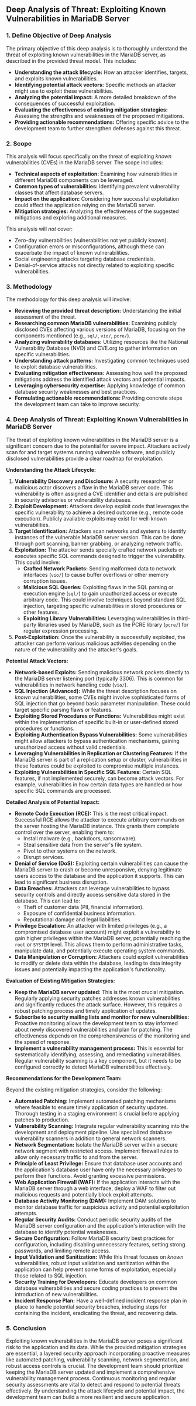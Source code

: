 ## Deep Analysis of Threat: Exploiting Known Vulnerabilities in MariaDB Server

### 1. Define Objective of Deep Analysis

The primary objective of this deep analysis is to thoroughly understand the threat of exploiting known vulnerabilities in the MariaDB server, as described in the provided threat model. This includes:

*   **Understanding the attack lifecycle:** How an attacker identifies, targets, and exploits known vulnerabilities.
*   **Identifying potential attack vectors:**  Specific methods an attacker might use to exploit these vulnerabilities.
*   **Analyzing the potential impact:**  A more detailed breakdown of the consequences of successful exploitation.
*   **Evaluating the effectiveness of existing mitigation strategies:** Assessing the strengths and weaknesses of the proposed mitigations.
*   **Providing actionable recommendations:**  Offering specific advice to the development team to further strengthen defenses against this threat.

### 2. Scope

This analysis will focus specifically on the threat of exploiting *known* vulnerabilities (CVEs) in the MariaDB server. The scope includes:

*   **Technical aspects of exploitation:** Examining how vulnerabilities in different MariaDB components can be leveraged.
*   **Common types of vulnerabilities:**  Identifying prevalent vulnerability classes that affect database servers.
*   **Impact on the application:**  Considering how successful exploitation could affect the application relying on the MariaDB server.
*   **Mitigation strategies:**  Analyzing the effectiveness of the suggested mitigations and exploring additional measures.

This analysis will *not* cover:

*   Zero-day vulnerabilities (vulnerabilities not yet publicly known).
*   Configuration errors or misconfigurations, although these can exacerbate the impact of known vulnerabilities.
*   Social engineering attacks targeting database credentials.
*   Denial-of-service attacks not directly related to exploiting specific vulnerabilities.

### 3. Methodology

The methodology for this deep analysis will involve:

*   **Reviewing the provided threat description:**  Understanding the initial assessment of the threat.
*   **Researching common MariaDB vulnerabilities:**  Examining publicly disclosed CVEs affecting various versions of MariaDB, focusing on the components mentioned (e.g., `sql/`, `vio/`, `pcre/`).
*   **Analyzing vulnerability databases:**  Utilizing resources like the National Vulnerability Database (NVD) and CVE.org to gather information on specific vulnerabilities.
*   **Understanding attack patterns:**  Investigating common techniques used to exploit database vulnerabilities.
*   **Evaluating mitigation effectiveness:**  Assessing how well the proposed mitigations address the identified attack vectors and potential impacts.
*   **Leveraging cybersecurity expertise:**  Applying knowledge of common database security weaknesses and best practices.
*   **Formulating actionable recommendations:**  Providing concrete steps the development team can take to improve security.

### 4. Deep Analysis of Threat: Exploiting Known Vulnerabilities in MariaDB Server

The threat of exploiting known vulnerabilities in the MariaDB server is a significant concern due to the potential for severe impact. Attackers actively scan for and target systems running vulnerable software, and publicly disclosed vulnerabilities provide a clear roadmap for exploitation.

**Understanding the Attack Lifecycle:**

1. **Vulnerability Discovery and Disclosure:** A security researcher or malicious actor discovers a flaw in the MariaDB server code. This vulnerability is often assigned a CVE identifier and details are published in security advisories or vulnerability databases.
2. **Exploit Development:**  Attackers develop exploit code that leverages the specific vulnerability to achieve a desired outcome (e.g., remote code execution). Publicly available exploits may exist for well-known vulnerabilities.
3. **Target Identification:** Attackers scan networks and systems to identify instances of the vulnerable MariaDB server version. This can be done through port scanning, banner grabbing, or analyzing network traffic.
4. **Exploitation:** The attacker sends specially crafted network packets or executes specific SQL commands designed to trigger the vulnerability. This could involve:
    *   **Crafted Network Packets:** Sending malformed data to network interfaces (`vio/`) to cause buffer overflows or other memory corruption issues.
    *   **Malicious SQL Queries:**  Exploiting flaws in the SQL parsing or execution engine (`sql/`) to gain unauthorized access or execute arbitrary code. This could involve techniques beyond standard SQL injection, targeting specific vulnerabilities in stored procedures or other features.
    *   **Exploiting Library Vulnerabilities:**  Leveraging vulnerabilities in third-party libraries used by MariaDB, such as the PCRE library (`pcre/`) for regular expression processing.
5. **Post-Exploitation:** Once the vulnerability is successfully exploited, the attacker can perform various malicious activities depending on the nature of the vulnerability and the attacker's goals.

**Potential Attack Vectors:**

*   **Network-based Exploits:** Sending malicious network packets directly to the MariaDB server listening port (typically 3306). This is common for vulnerabilities in network handling code (`vio/`).
*   **SQL Injection (Advanced):** While the threat description focuses on *known* vulnerabilities, some CVEs might involve sophisticated forms of SQL injection that go beyond basic parameter manipulation. These could target specific parsing flaws or features.
*   **Exploiting Stored Procedures or Functions:**  Vulnerabilities might exist within the implementation of specific built-in or user-defined stored procedures or functions.
*   **Exploiting Authentication Bypass Vulnerabilities:**  Some vulnerabilities might allow attackers to bypass authentication mechanisms, gaining unauthorized access without valid credentials.
*   **Leveraging Vulnerabilities in Replication or Clustering Features:** If the MariaDB server is part of a replication setup or cluster, vulnerabilities in these features could be exploited to compromise multiple instances.
*   **Exploiting Vulnerabilities in Specific SQL Features:**  Certain SQL features, if not implemented securely, can become attack vectors. For example, vulnerabilities in how certain data types are handled or how specific SQL commands are processed.

**Detailed Analysis of Potential Impact:**

*   **Remote Code Execution (RCE):** This is the most critical impact. Successful RCE allows the attacker to execute arbitrary commands on the server hosting the MariaDB instance. This grants them complete control over the server, enabling them to:
    *   Install malware (e.g., backdoors, ransomware).
    *   Steal sensitive data from the server's file system.
    *   Pivot to other systems on the network.
    *   Disrupt services.
*   **Denial of Service (DoS):** Exploiting certain vulnerabilities can cause the MariaDB server to crash or become unresponsive, denying legitimate users access to the database and the application it supports. This can lead to significant business disruption.
*   **Data Breaches:** Attackers can leverage vulnerabilities to bypass security controls and directly access sensitive data stored in the database. This can lead to:
    *   Theft of customer data (PII, financial information).
    *   Exposure of confidential business information.
    *   Reputational damage and legal liabilities.
*   **Privilege Escalation:**  An attacker with limited privileges (e.g., a compromised database user account) might exploit a vulnerability to gain higher privileges within the MariaDB server, potentially reaching the `root` or `SYSTEM` level. This allows them to perform administrative tasks, manipulate data, and potentially execute operating system commands.
*   **Data Manipulation or Corruption:**  Attackers could exploit vulnerabilities to modify or delete data within the database, leading to data integrity issues and potentially impacting the application's functionality.

**Evaluation of Existing Mitigation Strategies:**

*   **Keep the MariaDB server updated:** This is the most crucial mitigation. Regularly applying security patches addresses known vulnerabilities and significantly reduces the attack surface. However, this requires a robust patching process and timely application of updates.
*   **Subscribe to security mailing lists and monitor for new vulnerabilities:** Proactive monitoring allows the development team to stay informed about newly discovered vulnerabilities and plan for patching. The effectiveness depends on the comprehensiveness of the monitoring and the speed of response.
*   **Implement a vulnerability management process:** This is essential for systematically identifying, assessing, and remediating vulnerabilities. Regular vulnerability scanning is a key component, but it needs to be configured correctly to detect MariaDB vulnerabilities effectively.

**Recommendations for the Development Team:**

Beyond the existing mitigation strategies, consider the following:

*   **Automated Patching:** Implement automated patching mechanisms where feasible to ensure timely application of security updates. Thorough testing in a staging environment is crucial before applying patches to production.
*   **Vulnerability Scanning:** Integrate regular vulnerability scanning into the development and deployment pipeline. Use specialized database vulnerability scanners in addition to general network scanners.
*   **Network Segmentation:** Isolate the MariaDB server within a secure network segment with restricted access. Implement firewall rules to allow only necessary traffic to and from the server.
*   **Principle of Least Privilege:** Ensure that database user accounts and the application's database user have only the necessary privileges to perform their functions. Avoid granting excessive permissions.
*   **Web Application Firewall (WAF):** If the application interacts with the MariaDB server through a web interface, deploy a WAF to filter out malicious requests and potentially block exploit attempts.
*   **Database Activity Monitoring (DAM):** Implement DAM solutions to monitor database traffic for suspicious activity and potential exploitation attempts.
*   **Regular Security Audits:** Conduct periodic security audits of the MariaDB server configuration and the application's interaction with the database to identify potential weaknesses.
*   **Secure Configuration:** Follow MariaDB security best practices for configuration, including disabling unnecessary features, setting strong passwords, and limiting remote access.
*   **Input Validation and Sanitization:** While this threat focuses on *known* vulnerabilities, robust input validation and sanitization within the application can help prevent some forms of exploitation, especially those related to SQL injection.
*   **Security Training for Developers:** Educate developers on common database vulnerabilities and secure coding practices to prevent the introduction of new vulnerabilities.
*   **Incident Response Plan:** Have a well-defined incident response plan in place to handle potential security breaches, including steps for containing the incident, eradicating the threat, and recovering data.

### 5. Conclusion

Exploiting known vulnerabilities in the MariaDB server poses a significant risk to the application and its data. While the provided mitigation strategies are essential, a layered security approach incorporating proactive measures like automated patching, vulnerability scanning, network segmentation, and robust access controls is crucial. The development team should prioritize keeping the MariaDB server updated and implement a comprehensive vulnerability management process. Continuous monitoring and regular security assessments are vital to detect and respond to potential threats effectively. By understanding the attack lifecycle and potential impact, the development team can build a more resilient and secure application.